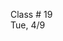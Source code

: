 <div class="lecture1">

<div class="column_date">
<p markdown="block">

Class # 19 <br>
Tue, 4/9



</p>
</div>

<div class="column_materials">
<p markdown="block">
<!--

[Divide and conquer]() paradigm of problem solving.
-->

[Divide and conquer](slides/09-divide_and_conquer.html) paradigm of problem solving.



</p>
</div>

<div class="column_assign">
<p markdown="block">




</p>
</div>

</div>
